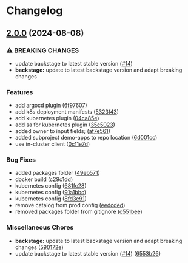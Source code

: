 # Changelog

## [2.0.0](https://github.com/WhizUs-Labs/kcd-showcase-backstage-application/compare/root-v1.0.0...root-v2.0.0) (2024-08-08)


### ⚠ BREAKING CHANGES

* update backstage to latest stable version ([#14](https://github.com/WhizUs-Labs/kcd-showcase-backstage-application/issues/14))
* **backstage:** update to latest backstage version and adapt breaking changes

### Features

* add argocd plugin ([6f97607](https://github.com/WhizUs-Labs/kcd-showcase-backstage-application/commit/6f9760731d559e042761faead75404a06e3b8c78))
* add k8s deployment manifests ([5323f43](https://github.com/WhizUs-Labs/kcd-showcase-backstage-application/commit/5323f434c691c4442d6410a28dcac9d395ef7063))
* add kubernetes plugin ([04ca85e](https://github.com/WhizUs-Labs/kcd-showcase-backstage-application/commit/04ca85e67c3878c240a7901c1bd0b2565726d545))
* add sa for kubernetes plugin ([35c5023](https://github.com/WhizUs-Labs/kcd-showcase-backstage-application/commit/35c50237b6f0832cb0f39ac4bd258fe71f7457df))
* added owner to input fields; ([af7e561](https://github.com/WhizUs-Labs/kcd-showcase-backstage-application/commit/af7e56167de3ff1999f4a04233abe79df57be55c))
* added subproject demo-apps to repo location ([6d001cc](https://github.com/WhizUs-Labs/kcd-showcase-backstage-application/commit/6d001ccffeff3fa4cbe2c7b32920dd7754cb3f6e))
* use in-cluster client ([0c11e7d](https://github.com/WhizUs-Labs/kcd-showcase-backstage-application/commit/0c11e7d0841f85c09c12462b7a9f13987347c1b7))


### Bug Fixes

* added packages folder ([49eb571](https://github.com/WhizUs-Labs/kcd-showcase-backstage-application/commit/49eb571167c62114aaff020844445a5ea2688e82))
* docker build ([c29c1dd](https://github.com/WhizUs-Labs/kcd-showcase-backstage-application/commit/c29c1dd933ff11acf52671e5047fd6150d38a5e3))
* kubernetes config ([681fc28](https://github.com/WhizUs-Labs/kcd-showcase-backstage-application/commit/681fc28a33e29c776e61a0675bf1104f58e47443))
* kubernetes config ([91a1bbc](https://github.com/WhizUs-Labs/kcd-showcase-backstage-application/commit/91a1bbc52a80d08531c3ebb4b2fdc200cfd1dfb8))
* kubernetes config ([8fd3e91](https://github.com/WhizUs-Labs/kcd-showcase-backstage-application/commit/8fd3e91c4a9db5e0e80fc06b01f9187bd8bbbda5))
* remove catalog from prod config ([eedcded](https://github.com/WhizUs-Labs/kcd-showcase-backstage-application/commit/eedcded3ae04bf5866cf434a6dba3c32988fb831))
* removed packages folder from gitignore ([c551bee](https://github.com/WhizUs-Labs/kcd-showcase-backstage-application/commit/c551beeba7985f6ce5b58f94b92e1790e8f4d1a4))


### Miscellaneous Chores

* **backstage:** update to latest backstage version and adapt breaking changes ([590172e](https://github.com/WhizUs-Labs/kcd-showcase-backstage-application/commit/590172e5662bda23edc5425253fc69a5b9467e56))
* update backstage to latest stable version ([#14](https://github.com/WhizUs-Labs/kcd-showcase-backstage-application/issues/14)) ([6553b26](https://github.com/WhizUs-Labs/kcd-showcase-backstage-application/commit/6553b26b9e1a80368ead4bd1318fa63c61e99eb3))
